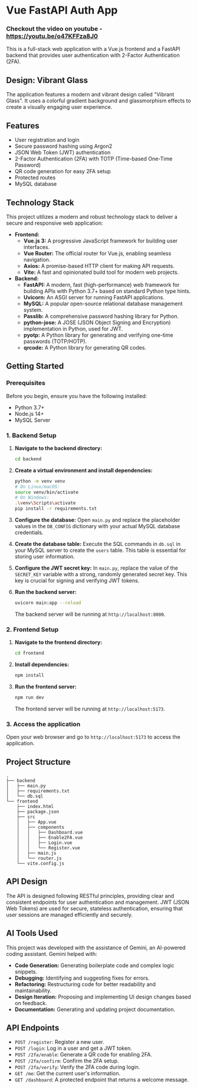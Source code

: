 # Vue FastAPI Auth App
### Checkout the video on youtube - https://youtu.be/o47KFFza8J0
     
This is a full-stack web application with a Vue.js frontend and a FastAPI backend that provides user authentication with 2-Factor Authentication (2FA).

## Design: Vibrant Glass

The application features a modern and vibrant design called "Vibrant Glass". It uses a colorful gradient background and glassmorphism effects to create a visually engaging user experience.

## Features

*   User registration and login
*   Secure password hashing using Argon2
*   JSON Web Token (JWT) authentication
*   2-Factor Authentication (2FA) with TOTP (Time-based One-Time Password)
*   QR code generation for easy 2FA setup
*   Protected routes
*   MySQL database

## Technology Stack

This project utilizes a modern and robust technology stack to deliver a secure and responsive web application:

*   **Frontend:**
    *   **Vue.js 3:** A progressive JavaScript framework for building user interfaces.
    *   **Vue Router:** The official router for Vue.js, enabling seamless navigation.
    *   **Axios:** A promise-based HTTP client for making API requests.
    *   **Vite:** A fast and opinionated build tool for modern web projects.
*   **Backend:**
    *   **FastAPI:** A modern, fast (high-performance) web framework for building APIs with Python 3.7+ based on standard Python type hints.
    *   **Uvicorn:** An ASGI server for running FastAPI applications.
    *   **MySQL:** A popular open-source relational database management system.
    *   **Passlib:** A comprehensive password hashing library for Python.
    *   **python-jose:** A JOSE (JSON Object Signing and Encryption) implementation in Python, used for JWT.
    *   **pyotp:** A Python library for generating and verifying one-time passwords (TOTP/HOTP).
    *   **qrcode:** A Python library for generating QR codes.

## Getting Started

### Prerequisites

Before you begin, ensure you have the following installed:

*   Python 3.7+
*   Node.js 14+
*   MySQL Server

### 1. Backend Setup

1.  **Navigate to the backend directory:**
    ```bash
    cd backend
    ```

2.  **Create a virtual environment and install dependencies:**
    ```bash
    python -m venv venv
    # On Linux/macOS:
    source venv/bin/activate
    # On Windows:
    .\venv\Scripts\activate
    pip install -r requirements.txt
    ```

3.  **Configure the database:**
    Open `main.py` and replace the placeholder values in the `DB_CONFIG` dictionary with your actual MySQL database credentials.

4.  **Create the database table:**
    Execute the SQL commands in `db.sql` in your MySQL server to create the `users` table. This table is essential for storing user information.

5.  **Configure the JWT secret key:**
    In `main.py`, replace the value of the `SECRET_KEY` variable with a strong, randomly generated secret key. This key is crucial for signing and verifying JWT tokens.

6.  **Run the backend server:**
    ```bash
    uvicorn main:app --reload
    ```
    The backend server will be running at `http://localhost:8000`.

### 2. Frontend Setup

1.  **Navigate to the frontend directory:**
    ```bash
    cd frontend
    ```

2.  **Install dependencies:**
    ```bash
    npm install
    ```

3.  **Run the frontend server:**
    ```bash
    npm run dev
    ```
    The frontend server will be running at `http://localhost:5173`.

### 3. Access the application

Open your web browser and go to `http://localhost:5173` to access the application.

## Project Structure

```
.
├── backend
│   ├── main.py
│   ├── requirements.txt
│   └── db.sql
└── frontend
    ├── index.html
    ├── package.json
    ├── src
    │   ├── App.vue
    │   ├── components
    │   │   ├── Dashboard.vue
    │   │   ├── Enable2FA.vue
    │   │   ├── Login.vue
    │   │   └── Register.vue
    │   ├── main.js
    │   └── router.js
    └── vite.config.js
```

## API Design

The API is designed following RESTful principles, providing clear and consistent endpoints for user authentication and management. JWT (JSON Web Tokens) are used for secure, stateless authentication, ensuring that user sessions are managed efficiently and securely.

## AI Tools Used

This project was developed with the assistance of Gemini, an AI-powered coding assistant. Gemini helped with:

*   **Code Generation:** Generating boilerplate code and complex logic snippets.
*   **Debugging:** Identifying and suggesting fixes for errors.
*   **Refactoring:** Restructuring code for better readability and maintainability.
*   **Design Iteration:** Proposing and implementing UI design changes based on feedback.
*   **Documentation:** Generating and updating project documentation.

## API Endpoints

*   `POST /register`: Register a new user.
*   `POST /login`: Log in a user and get a JWT token.
*   `POST /2fa/enable`: Generate a QR code for enabling 2FA.
*   `POST /2fa/confirm`: Confirm the 2FA setup.
*   `POST /2fa/verify`: Verify the 2FA code during login.
*   `GET /me`: Get the current user's information.
*   `GET /dashboard`: A protected endpoint that returns a welcome message.
